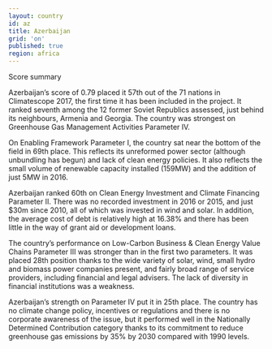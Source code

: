 ```yaml
---
layout: country
id: az
title: Azerbaijan
grid: 'on'
published: true
region: africa
---
```



Score summary

Azerbaijan’s score of 0.79 placed it 57th out of the 71 nations in Climatescope 2017, the first time it has been included in the project. It ranked seventh among the 12 former Soviet Republics assessed, just behind its neighbours, Armenia and Georgia. The country was strongest on Greenhouse Gas Management Activities Parameter IV.

On Enabling Framework Parameter I, the country sat near the bottom of the field in 69th place. This reflects its unreformed power sector (although unbundling has begun) and lack of clean energy policies. It also reflects the small volume of renewable capacity installed (159MW) and the addition of just 5MW in 2016.

Azerbaijan ranked 60th on Clean Energy Investment and Climate Financing Parameter II. There was no recorded investment in 2016 or 2015, and just $30m since 2010, all of which was invested in wind and solar. In addition, the average cost of debt is relatively high at 16.38% and there has been little in the way of grant aid or development loans.

The country’s performance on Low-Carbon Business & Clean Energy Value Chains Parameter III was stronger than in the first two parameters. It was placed 28th position thanks to the wide variety of solar, wind, small hydro and biomass power companies present, and fairly broad range of service providers, including financial and legal advisers. The lack of diversity in financial institutions was a weakness. 

Azerbaijan’s strength on Parameter IV put it in 25th place. The country has no climate change policy, incentives or regulations and there is no corporate awareness of the issue, but it performed well in the Nationally Determined Contribution category thanks to its commitment to reduce greenhouse gas emissions by 35% by 2030 compared with 1990 levels.


